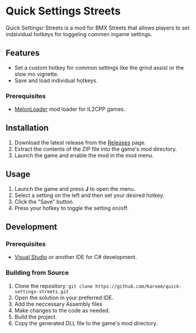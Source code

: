 # Quick Settings Streets

Quick Settingsr Streets is a mod for BMX Streets that allows players to set indsividual hotkeys for toggeling commen ingame settings.

## Features

- Set a custom hotkey for common settings like the grind assist or the slow mo vignette.
- Save and load individual hotkeys.

### Prerequisites

- [MelonLoader](https://melonwiki.xyz/#/) mod loader for IL2CPP games.

## Installation

1. Download the latest release from the [Releases](https://github.com/Karxem/quick-settings-streets/releases) page.
2. Extract the contents of the ZIP file into the game's mod directory.
3. Launch the game and enable the mod in the mod menu.

## Usage

1. Launch the game and press **J** to open the menu.
2. Select a setting on the left and then set your desired hotkey.
3. Click the "Save" button.
4. Press your hotkey to toggle the setting on/off.

## Development

### Prerequisites

- [Visual Studio](https://visualstudio.microsoft.com/de/downloads/) or another IDE for C# development.

### Building from Source

1. Clone the repository: `git clone https://github.com/Karxem/quick-settings-streets.git`
2. Open the solution in your preferred IDE.
3. Add the neccessary Assembly files
4. Make changes to the code as needed.
5. Build the project.
6. Copy the generated DLL file to the game's mod directory.
